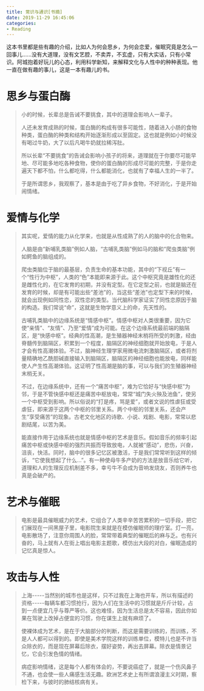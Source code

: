 ```yaml
---
title: 常识与通识[书摘]
date: 2019-11-29 16:45:06
categories:
- Reading
---
```

这本书里都是些有趣的介绍，比如人为何会思乡，为何会恋爱，催眠究竟是怎么一回事儿......没有大道理，没有文艺腔，不卖弄，不玄虚，只有大实话，只有小常识。阿城抱着好玩儿的心态，利用科学新知，来解释文化与人性中的种种表现。他一直在做有趣的事儿，这是一本有趣儿的书。
<!-- more -->

# 思乡与蛋白酶
> 小的时候，长辈总是告诫不要挑食，其中的道理会影响人一辈子。
>
> 人还未发育成熟的时候，蛋白酶的构成有很多可能性，随着进入小肠的食物种类，蛋白酶的种类和结构开始逐渐形成以至固定。这也就是例如小时候没有喝过牛奶，大了以后凡喝牛奶就拉稀泻肚。
>
> 所以长辈“不要挑食”的告诫会影响小孩子的将来，道理就在于你要尽可能早地、尽可能多地吃各种食物，使你的蛋白酶的形成尽可能的完整，于是你走遍天下都不怕，什么都吃得，什么都能消化，也就有了幸福人生的一半了。
>
> 于是所谓思乡，我观察了，基本是由于吃了异乡食物，不好消化，于是开始闹情绪。

# 爱情与化学
> 其实呢，爱情的能力从化学来，也就是从性成熟了的人的脑中的化合物来。
>
> 人脑是由“新哺乳类脑”例如人脑，“古哺乳类脑”例如马的脑和“爬虫类脑”例如鳄鱼的脑组成的。
>
> 爬虫类脑位于脑的最基层，负责生命的基本功能，其中的“下视丘”有一个“性行为中枢”，人类的“色”本能即来源于此。这个中枢究竟是雄性化的还是雌性化的，在它发育的初期，并没有定型。在它定型之前，也就是脑还在发育的时候，却是有可能出些“差池”的，当这些“差池”也定型下来的时候，就会出现例如同性恋，双性恋的类型。当代脑科学家证实了同性恋原因于脑的构造。我们常说“命”，这就是生物学意义上的命，先天性的。
>
> 古哺乳类脑中的边缘系统是“情感中枢”。情感中枢对人类很重要，因为它使“亲情”、“友情”、乃至“爱情”成为可能。在这个边缘系统最前端的脑隔区，是“快感中枢”。经典的性高潮，是生殖器神经末梢将所受的刺激，经由脊髓传到脑隔区，积累到一个程度，脑隔区的神经细胞就开始放电，于是人才会有性高潮体验。不过，脑神经生理学家用微电流刺激脑隔区，或者将剂量精确地乙酰胆碱直接输入到脑隔区，脑隔区的神经细胞也能放电，同样能使人产生性高潮体验。这证明了性高潮是脑的事，可以与我们的生殖器神经末梢无关。
>
> 不过，在边缘系统中，还有一个“痛苦中枢”，难为它恰好与“快感中枢”为邻，于是不管快感中枢还是痛苦中枢放电，常常“城门失火殃及池鱼”，使另一个中枢受到影响。所以俗说的“打是疼，骂是爱”，或者文说的性虐狂或受虐狂，即来源于这两个中枢的邻里关系。两个中枢的邻里关系，还会产生“享受痛苦”的现象。古老文化地区的诗歌、小说、戏剧、电影，常常以悲剧结尾，以苦为美。
>
> 能直接作用于边缘系统也就是情感中枢的艺术是音乐。假如音乐的频率引起痛苦中枢或快感中枢的强烈共振而导致放电，人就被“感动”，悲伤，兴奋，沮丧，快活。同时，脑中的很多记忆区被激活，于是我们常常听到这样的倾诉，“它使我想起了什么...”。有一种使母牛多产奶的方法是放音乐给它听，道理和人的生理反应机制差不多，幸亏牛不会成为音响发烧友，否则养牛也真是会破产的。

# 艺术与催眠
> 电影是最具催眠威力的艺术，它组合了人类辛辛苦苦累积的一切手段，把它们展现在一间黑屋子里，电影院生来就是在模仿催眠师的理疗室。灯一亮，电影散场了，注意你周围人的脸，常常带着典型的催眠后的麻与乏。也有兴奋的，马上就有人在街上唱出电影主题歌，模仿出大段的对白，催眠造成的记忆真是惊人。

# 攻击与人性
> 上海-----当然别的城市也是这样，只不过我在上海也开车，所以有描述的资格-----每辆车都习惯抢行，因为人们在生活中的习惯就是斤斤计较，占到一点便宜几乎与尊严等价。这也难怪，因为生活总是太不容易，因此你如果在驾驶上改掉占便宜的习惯，你在谋生上就有麻烦了。
>
> 使裸体成为艺术，是在于大脑部分的判断，而这是需要训练的，而训练，不是人人都可以得到的。即使是美术学院这样的训练单位，模特儿也是不许当众除衣的，而是现在屏幕后除衣，摆好姿势，再出去屏幕。除衣是情景记忆，它会引发色情的情绪。
>
> 病症影响情绪，这是每个人都有体会的，不要说癌症了，就是一个伤风鼻子不通，也会使一些人痛感生活无趣。欧洲艺术史上有所谓浪漫主义时期，察检下来，与彼时的肺结核病有关。
